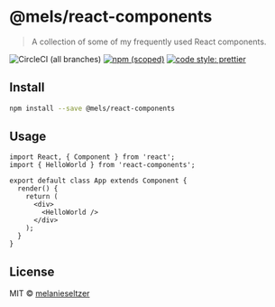 # @mels/react-components

> A collection of some of my frequently used React components.

![CircleCI (all branches)](https://img.shields.io/circleci/project/github/melanieseltzer/react-library-boilerplate.svg) [![npm (scoped)](https://img.shields.io/npm/v/@mels/react-components.svg)](https://www.npmjs.com/package/@mels/react-components) [![code style: prettier](https://img.shields.io/badge/code_style-prettier-ff69b4.svg)](https://github.com/prettier/prettier)

## Install

```bash
npm install --save @mels/react-components
```

## Usage

```tsx
import React, { Component } from 'react';
import { HelloWorld } from 'react-components';

export default class App extends Component {
  render() {
    return (
      <div>
        <HelloWorld />
      </div>
    );
  }
}
```

## License

MIT © [melanieseltzer](https://github.com/melanieseltzer)
